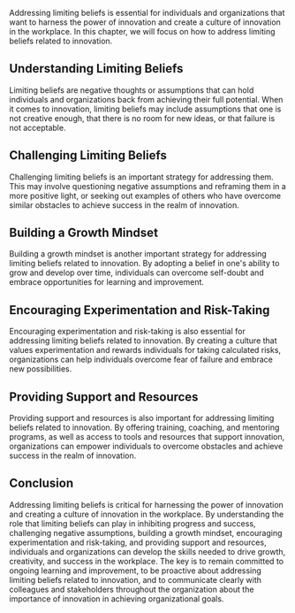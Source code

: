 
Addressing limiting beliefs is essential for individuals and organizations that want to harness the power of innovation and create a culture of innovation in the workplace. In this chapter, we will focus on how to address limiting beliefs related to innovation.

Understanding Limiting Beliefs
------------------------------

Limiting beliefs are negative thoughts or assumptions that can hold individuals and organizations back from achieving their full potential. When it comes to innovation, limiting beliefs may include assumptions that one is not creative enough, that there is no room for new ideas, or that failure is not acceptable.

Challenging Limiting Beliefs
----------------------------

Challenging limiting beliefs is an important strategy for addressing them. This may involve questioning negative assumptions and reframing them in a more positive light, or seeking out examples of others who have overcome similar obstacles to achieve success in the realm of innovation.

Building a Growth Mindset
-------------------------

Building a growth mindset is another important strategy for addressing limiting beliefs related to innovation. By adopting a belief in one's ability to grow and develop over time, individuals can overcome self-doubt and embrace opportunities for learning and improvement.

Encouraging Experimentation and Risk-Taking
-------------------------------------------

Encouraging experimentation and risk-taking is also essential for addressing limiting beliefs related to innovation. By creating a culture that values experimentation and rewards individuals for taking calculated risks, organizations can help individuals overcome fear of failure and embrace new possibilities.

Providing Support and Resources
-------------------------------

Providing support and resources is also important for addressing limiting beliefs related to innovation. By offering training, coaching, and mentoring programs, as well as access to tools and resources that support innovation, organizations can empower individuals to overcome obstacles and achieve success in the realm of innovation.

Conclusion
----------

Addressing limiting beliefs is critical for harnessing the power of innovation and creating a culture of innovation in the workplace. By understanding the role that limiting beliefs can play in inhibiting progress and success, challenging negative assumptions, building a growth mindset, encouraging experimentation and risk-taking, and providing support and resources, individuals and organizations can develop the skills needed to drive growth, creativity, and success in the workplace. The key is to remain committed to ongoing learning and improvement, to be proactive about addressing limiting beliefs related to innovation, and to communicate clearly with colleagues and stakeholders throughout the organization about the importance of innovation in achieving organizational goals.
